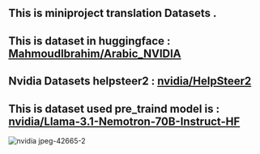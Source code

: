 ## This is miniproject translation Datasets .

## This is dataset in huggingface : [MahmoudIbrahim/Arabic_NVIDIA](https://huggingface.co/datasets/MahmoudIbrahim/Arabic_NVIDIA) 

## Nvidia Datasets helpsteer2 : [nvidia/HelpSteer2](https://huggingface.co/datasets/nvidia/HelpSteer2)

## This is dataset used pre_traind model is : [nvidia/Llama-3.1-Nemotron-70B-Instruct-HF ](https://huggingface.co/nvidia/Llama-3.1-Nemotron-70B-Instruct-HF)

![nvidia jpeg-42665-2](https://github.com/user-attachments/assets/b565b749-2c52-429b-9f04-89a7a2fc76cf)
